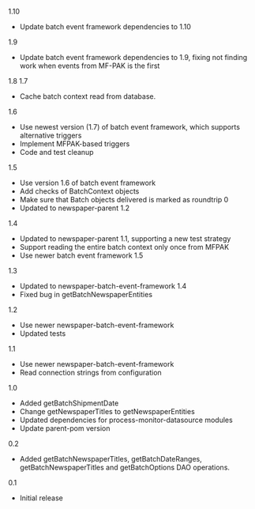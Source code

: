 1.10
* Update batch event framework dependencies to 1.10

1.9
* Update batch event framework dependencies to 1.9, fixing not finding work when events from MF-PAK is the first

1.8
1.7

* Cache batch context read from database.

1.6

* Use newest version (1.7) of batch event framework, which supports alternative triggers
* Implement MFPAK-based triggers
* Code and test cleanup

1.5

* Use version 1.6 of batch event framework
* Add checks of BatchContext objects
* Make sure that Batch objects delivered is marked as roundtrip 0
* Updated to newspaper-parent 1.2

1.4

* Updated to newspaper-parent 1.1, supporting a new test strategy
* Support reading the entire batch context only once from MFPAK
* Use newer batch event framework 1.5

1.3

* Updated to newspaper-batch-event-framework 1.4
* Fixed bug in getBatchNewspaperEntities

1.2

* Use newer newspaper-batch-event-framework
* Updated tests

1.1

* Use newer newspaper-batch-event-framework
* Read connection strings from configuration

1.0

* Added getBatchShipmentDate
* Change getNewspaperTitles to getNewspaperEntities
* Updated dependencies for process-monitor-datasource modules
* Update parent-pom version

0.2

* Added getBatchNewspaperTitles, getBatchDateRanges, getBatchNewspaperTitles and getBatchOptions DAO operations.

0.1

* Initial release
